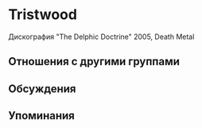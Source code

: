 # Tristwood

Дискография
"The Delphic Doctrine" 2005, Death Metal

## Отношения с другими группами


## Обсуждения


## Упоминания

